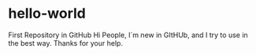 # hello-world
First Repository in GitHub
Hi People, I´m new in GItHUb, and I try to use in the best way. 
Thanks for your help.
